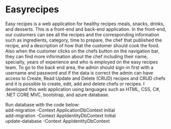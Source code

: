 # Easyrecipes

Easy recipes is a web application for healthy recipes meals, snacks, drinks, and desserts. This is a front-end and back-end application. In the front-end, our customers can see all the recipes and the corresponding information such as ingredients, category, time to prepare, the chef that published the recipe, and a description of how that the customer should cook the food. Also when the customer clicks on the chefs button on the navigation bar, they can find more information about the chef including their name, specialty, years of experience and who is employed on the easy recipes team. To go to the back end area, the admin should sign-in first with a username and password and if the data is correct the admin can have access to Create, Read Update and Delete (CRUD) recipes and CRUD chefs and it is possible to create, edit, add and delete chefs or recipes. I developed this web application using languages such as HTML, CSS, C#, .NET CORE MVC, bootstrap, and azure database.


Run database with the code below: </br>
add-migration -Context ApplicationDbContext initial  </br>
add-migration -Context AppIdentityDbContext Initial  </br>
update-database -Context AppIdentityDbContext
